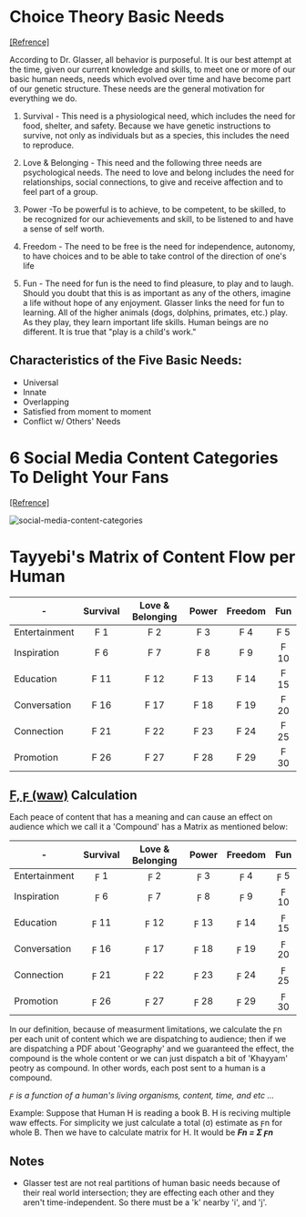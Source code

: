 # Choice Theory Basic Needs

[[Refrence]](http://www.brucedavenport.com/basic-needs.html)

According to Dr. Glasser, all behavior is purposeful. It is our best attempt at the time, given our current knowledge and skills, to meet one or more of our basic human needs, needs which evolved over time and have become part of our genetic structure. These needs are the general motivation for everything we do.

1. Survival - This need is a physiological need, which includes the need for food, shelter, and safety. Because we have genetic instructions to survive, not only as individuals but as a species, this includes the need to reproduce.

2. Love & Belonging - This need and the following three needs are psychological needs. The need to love and belong includes the need for relationships, social connections, to give and receive affection and to feel part of a group.

3. Power -To be powerful is to achieve, to be competent, to be skilled, to be recognized for our achievements and skill, to be listened to and have a sense of self worth.

4. Freedom - The need to be free is the need for independence, autonomy, to have choices and to be able to take control of the direction of one's life

5. Fun - The need for fun is the need to find pleasure, to play and to laugh. Should you doubt that this is as important as any of the others, imagine a life without hope of any enjoyment. Glasser links the need for fun to learning. All of the higher animals (dogs, dolphins, primates, etc.) play. As they play, they learn important life skills. Human beings are no different. It is true that "play is a child's work."

## Characteristics of the Five Basic Needs:

- Universal
- Innate
- Overlapping
- Satisfied from moment to moment
- Conflict w/ Others' Needs

# 6 Social Media Content Categories To Delight Your Fans

[[Refrence]](http://www.brucedavenport.com/basic-needs.html)

![social-media-content-categories](https://louisem.com/wp-content/uploads/2016/10/social-media-content-categories-infographic.png)

# Tayyebi's Matrix of Content Flow per Human


<!-- |-|Survival|Love & Belonging|Power|Freedom|Fun|
|---|---|---|---|---|---|
|Entertainment|Ϝ|Ϝ|Ϝ|Ϝ|Ϝ|
|Inspiration|Ϝ|Ϝ|Ϝ|Ϝ|Ϝ|
|Education|Ϝ|Ϝ|Ϝ|Ϝ|Ϝ|
|Conversation|Ϝ|Ϝ|Ϝ|Ϝ|Ϝ|
|Connection|Ϝ|Ϝ|Ϝ|Ϝ|Ϝ|
|Promotion|Ϝ|Ϝ|Ϝ|Ϝ|Ϝ| -->

<table class="table table-striped table-bordered">
<thead>
<tr>
<th>-</th>
<th style="text-align:center">Survival</th>
<th style="text-align:center">Love &amp; Belonging</th>
<th style="text-align:center">Power</th>
<th style="text-align:center">Freedom</th>
<th style="text-align:center">Fun</th>
</tr>
</thead>
<tbody>
<tr>
<td>Entertainment</td>
<td style="text-align:center">Ϝ 1</td>
<td style="text-align:center">Ϝ 2</td>
<td style="text-align:center">Ϝ 3</td>
<td style="text-align:center">Ϝ 4</td>
<td style="text-align:center">Ϝ 5</td>
</tr>
<tr>
<td>Inspiration</td>
<td style="text-align:center">Ϝ 6</td>
<td style="text-align:center">Ϝ 7</td>
<td style="text-align:center">Ϝ 8</td>
<td style="text-align:center">Ϝ 9</td>
<td style="text-align:center">Ϝ 10</td>
</tr>
<tr>
<td>Education</td>
<td style="text-align:center">Ϝ 11</td>
<td style="text-align:center">Ϝ 12</td>
<td style="text-align:center">Ϝ 13</td>
<td style="text-align:center">Ϝ 14</td>
<td style="text-align:center">Ϝ 15</td>
</tr>
<tr>
<td>Conversation</td>
<td style="text-align:center">Ϝ 16</td>
<td style="text-align:center">Ϝ 17</td>
<td style="text-align:center">Ϝ 18</td>
<td style="text-align:center">Ϝ 19</td>
<td style="text-align:center">Ϝ 20</td>
</tr>
<tr>
<td>Connection</td>
<td style="text-align:center">Ϝ 21</td>
<td style="text-align:center">Ϝ 22</td>
<td style="text-align:center">Ϝ 23</td>
<td style="text-align:center">Ϝ 24</td>
<td style="text-align:center">Ϝ 25</td>
</tr>
<tr>
<td>Promotion</td>
<td style="text-align:center">Ϝ 26</td>
<td style="text-align:center">Ϝ 27</td>
<td style="text-align:center">Ϝ 28</td>
<td style="text-align:center">Ϝ 29</td>
<td style="text-align:center">Ϝ 30</td>
</tr>
</tbody>
</table>

## [Ϝ, ϝ (waw)](https://en.wikipedia.org/wiki/Digamma) Calculation

Each peace of content that has a meaning and can cause an effect on audience which we call it a 'Compound' has a Matrix as mentioned below:

<table class="table table-striped table-bordered">
<thead>
<tr>
<th>-</th>
<th style="text-align:center">Survival</th>
<th style="text-align:center">Love &amp; Belonging</th>
<th style="text-align:center">Power</th>
<th style="text-align:center">Freedom</th>
<th style="text-align:center">Fun</th>
</tr>
</thead>
<tbody>
<tr>
<td>Entertainment</td>
<td style="text-align:center">ϝ 1</td>
<td style="text-align:center">ϝ 2</td>
<td style="text-align:center">ϝ 3</td>
<td style="text-align:center">ϝ 4</td>
<td style="text-align:center">ϝ 5</td>
</tr>
<tr>
<td>Inspiration</td>
<td style="text-align:center">ϝ 6</td>
<td style="text-align:center">ϝ 7</td>
<td style="text-align:center">ϝ 8</td>
<td style="text-align:center">ϝ 9</td>
<td style="text-align:center">ϝ 10</td>
</tr>
<tr>
<td>Education</td>
<td style="text-align:center">ϝ 11</td>
<td style="text-align:center">ϝ 12</td>
<td style="text-align:center">ϝ 13</td>
<td style="text-align:center">ϝ 14</td>
<td style="text-align:center">ϝ 15</td>
</tr>
<tr>
<td>Conversation</td>
<td style="text-align:center">ϝ 16</td>
<td style="text-align:center">ϝ 17</td>
<td style="text-align:center">ϝ 18</td>
<td style="text-align:center">ϝ 19</td>
<td style="text-align:center">ϝ 20</td>
</tr>
<tr>
<td>Connection</td>
<td style="text-align:center">ϝ 21</td>
<td style="text-align:center">ϝ 22</td>
<td style="text-align:center">ϝ 23</td>
<td style="text-align:center">ϝ 24</td>
<td style="text-align:center">ϝ 25</td>
</tr>
<tr>
<td>Promotion</td>
<td style="text-align:center">ϝ 26</td>
<td style="text-align:center">ϝ 27</td>
<td style="text-align:center">ϝ 28</td>
<td style="text-align:center">ϝ 29</td>
<td style="text-align:center">ϝ 30</td>
</tr>
</tbody>
</table>

In our definition, because of measurment limitations, we calculate the ϝn per each unit of content which we are dispatching to audience; then if we are dispatching a PDF about 'Geography' and we guaranteed the effect, the compound is the whole content or we can just dispatch a bit of 'Khayyam' peotry as compound.
In other words, each post sent to a human is a compound.

*ϝ is a function of a human's living organisms, content, time, and etc ...*

Example: Suppose that Human H is reading a book B.
H is reciving multiple waw effects.
For simplicity we just calculate a total (σ) estimate as ϝn for whole B.
Then we have to calculate matrix for H.
It would be ***Ϝn = Σ ϝn***

## Notes

- Glasser test are not real partitions of human basic needs because of their real world intersection; they are effecting each other and they aren't time-independent. So there must be a 'k' nearby 'i', and 'j'.